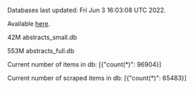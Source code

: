 Databases last updated: Fri Jun  3 16:03:08 UTC 2022. 

Available [here](https://github.com/cbeauhilton/ash-db/releases).


42M	abstracts_small.db

553M	abstracts_full.db

Current number of items in db:
[{"count(*)": 96904}]

Current number of scraped items in db:
[{"count(*)": 65483}]
